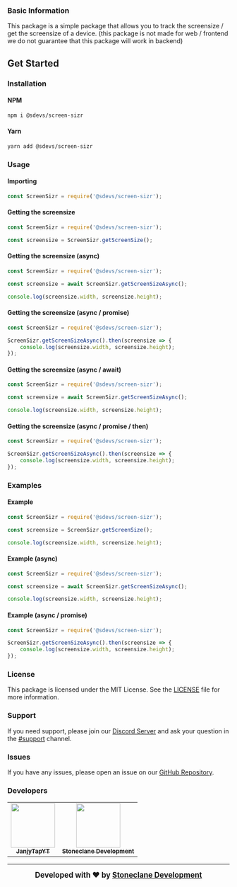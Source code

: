 ### Basic Information

This package is a simple package that allows you to track the screensize / get the screensize of a device. (this package is not made for web / frontend we do not guarantee that this package will work in backend)

## Get Started

### Installation

#### NPM
```bash
npm i @sdevs/screen-sizr
```

#### Yarn
```bash
yarn add @sdevs/screen-sizr
```


### Usage

#### Importing
```js
const ScreenSizr = require('@sdevs/screen-sizr');
```

#### Getting the screensize
```js
const ScreenSizr = require('@sdevs/screen-sizr');

const screensize = ScreenSizr.getScreenSize();
```

#### Getting the screensize (async)
```js
const ScreenSizr = require('@sdevs/screen-sizr');

const screensize = await ScreenSizr.getScreenSizeAsync();

console.log(screensize.width, screensize.height);
```

#### Getting the screensize (async / promise)
```js
const ScreenSizr = require('@sdevs/screen-sizr');

ScreenSizr.getScreenSizeAsync().then(screensize => {
    console.log(screensize.width, screensize.height);
});
```

#### Getting the screensize (async / await)
```js
const ScreenSizr = require('@sdevs/screen-sizr');

const screensize = await ScreenSizr.getScreenSizeAsync();

console.log(screensize.width, screensize.height);
```

#### Getting the screensize (async / promise / then)
```js
const ScreenSizr = require('@sdevs/screen-sizr');

ScreenSizr.getScreenSizeAsync().then(screensize => {
    console.log(screensize.width, screensize.height);
});
```


### Examples

#### Example
```js
const ScreenSizr = require('@sdevs/screen-sizr');

const screensize = ScreenSizr.getScreenSize();

console.log(screensize.width, screensize.height);
```

#### Example (async)
```js
const ScreenSizr = require('@sdevs/screen-sizr');

const screensize = await ScreenSizr.getScreenSizeAsync();

console.log(screensize.width, screensize.height);
```

#### Example (async / promise)
```js
const ScreenSizr = require('@sdevs/screen-sizr');

ScreenSizr.getScreenSizeAsync().then(screensize => {
    console.log(screensize.width, screensize.height);
});
```


### License

This package is licensed under the MIT License. See the [LICENSE](https://github.com/Stoneclane-Development/screen-sizr/blob/main/LICENSE) file for more information.

### Support

If you need support, please join our [Discord Server](https://discord.gg/kUakk4DbhF) and ask your question in the [#support](https://discord.com/channels/1074756286496919612/1074961473882816542) channel.

### Issues

If you have any issues, please open an issue on our [GitHub Repository](https://github.com/Stoneclane-Development/screen-sizr/issues).

### Developers
<table>
   <tr>
      <td align="center"><a href="https://github.com/JanjyTapYT">
        <img src="https://github.com/JanjyTapYT.png?size=100" width="100px;" alt=""/>
        <br />
        <sub><b>JanjyTapYT</b></sub></a><br />
     </td>
      <td align="center"><a href="https://github.com/Stoneclane-Development">
        <img src="https://github.com/Stoneclane-Development.png?size=100" width="100px;" alt=""/>
        <br />
        <sub><b>Stoneclane Development</b></sub></a><br />
     </td>
   </tr>
</table>


--------------------------------------------------------------------------------------------------------------------------------------------------------------------------------------
<div align="center" style="font-size: 20px; font-weight: bold;">
  <sub>Developed with ❤️ by <a href="https://sdevs.org">Stoneclane Development</a></sub>
</div>